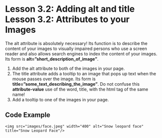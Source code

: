 # Lesson 3.2: Adding alt and title Lesson 3.2: Attributes to your Images

The alt attribute is absolutely necessary! Its function is to describe the content of your images to visually impaired persons who use a screen reader and also allows search engines to index the content of your images. Its form is **alt=”short\_description\_of\_image”**.

1. Add the alt attribute to both of the images in your page.
2. The title attribute adds a tooltip to an image that pops up text when the mouse passes over the image. Its form is **title=”some\_text\_describing\_the\_image”**. Do not confuse this **attribute-value** use of the word, title, with the html tag of the same name!
3. Add a tooltip to one of the images in your page.

## Code Example

`<img src="images/face.jpeg" width="400" alt="Snow leopard face" title="Snow Leopard Face"/>`

